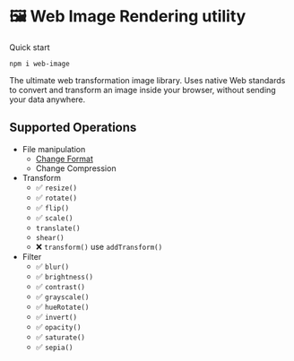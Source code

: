 # 🖼 Web Image Rendering utility

Quick start

```shell
npm i web-image
```

The ultimate web transformation image library. Uses native Web standards to convert and transform an image inside your
browser, without sending your data anywhere.

## Supported Operations

- File manipulation
    - [Change Format](https://developer.mozilla.org/en-US/docs/Web/Media/Guides/Formats/Image_types)
    - Change Compression
- Transform
    - ✅ `resize()`
    - ✅ `rotate()`
    - ✅ `flip()`
    - ✅ `scale()`
    - `translate()`
    - `shear()`
    - ❌ `transform()` use `addTransform()`
- Filter
    - ✅ `blur()`
    - ✅ `brightness()`
    - ✅ `contrast()`
    - ✅ `grayscale()`
    - ✅ `hueRotate()`
    - ✅ `invert()`
    - ✅ `opacity()`
    - ✅ `saturate()`
    - ✅ `sepia()`
